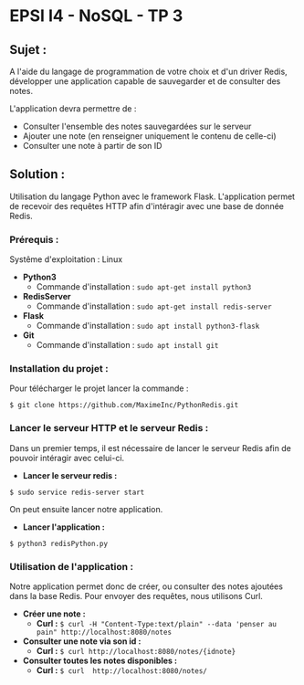 # EPSI I4 - NoSQL - TP 3

## Sujet :
A l'aide du langage de programmation de votre choix et d'un driver Redis, développer une application capable de sauvegarder et de consulter des notes.

L'application devra permettre de :
- Consulter l'ensemble des notes sauvegardées sur le serveur
- Ajouter une note (en renseigner uniquement le contenu de celle-ci)
- Consulter une note à partir de son ID

## Solution :
Utilisation du langage Python avec le framework Flask. L'application permet de recevoir des requêtes HTTP afin d'intéragir avec une base de donnée Redis.

### Prérequis :
Systême d'exploitation : Linux

- **Python3**
    - Commande d'installation : `sudo apt-get install python3`
- **RedisServer**
    - Commande d'installation : `sudo apt-get install redis-server`
- **Flask**
    - Commande d'installation : `sudo apt install python3-flask`
- **Git**
    - Commande d'installation : `sudo apt install git`


### Installation du projet :

Pour télécharger le projet lancer la commande :
```
$ git clone https://github.com/MaximeInc/PythonRedis.git
```

### Lancer le serveur HTTP et le serveur Redis :

Dans un premier temps, il est nécessaire de lancer le serveur Redis afin de pouvoir intéragir avec celui-ci.

- **Lancer le serveur redis :**
```
$ sudo service redis-server start
```
On peut ensuite lancer notre application.

- **Lancer l'application :**
```
$ python3 redisPython.py
```


### Utilisation de l'application : 

Notre application permet donc de créer, ou consulter des notes ajoutées dans la base Redis. Pour envoyer des requêtes, nous utilisons Curl.

- **Créer une note :**
    - **Curl :** `$ curl -H "Content-Type:text/plain" --data 'penser au pain" http://localhost:8080/notes`
- **Consulter une note via son id :**
    - **Curl :** `$ curl http://localhost:8080/notes/{idnote}` 
- **Consulter toutes les notes disponibles :**
    - **Curl :** `$ curl  http://localhost:8080/notes/` 

